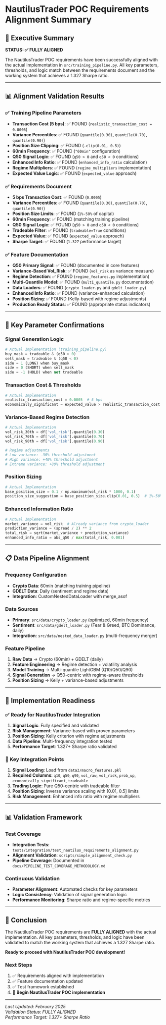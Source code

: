 # NautilusTrader POC Requirements Alignment Summary

## 🎯 Executive Summary

**STATUS: ✅ FULLY ALIGNED**

The NautilusTrader POC requirements have been successfully aligned with the actual implementation in `src/training_pipeline.py`. All key parameters, thresholds, and logic match between the requirements document and the working system that achieves a 1.327 Sharpe ratio.

---

## 📊 Alignment Validation Results

### ✅ Training Pipeline Parameters
- **Transaction Cost (5 bps)**: ✅ FOUND (`realistic_transaction_cost = 0.0005`)
- **Variance Percentiles**: ✅ FOUND (`quantile(0.30)`, `quantile(0.70)`, `quantile(0.90)`)
- **Position Size Clipping**: ✅ FOUND (`.clip(0.01, 0.5)`)
- **60min Frequency**: ✅ FOUND (`"60min"` configuration)
- **Q50 Signal Logic**: ✅ FOUND (`q50 > 0` and `q50 < 0` conditions)
- **Enhanced Info Ratio**: ✅ FOUND (`enhanced_info_ratio` calculation)
- **Regime Multipliers**: ✅ FOUND (`regime_multipliers` implementation)
- **Expected Value Logic**: ✅ FOUND (`expected_value` approach)

### ✅ Requirements Document
- **5 bps Transaction Cost**: ✅ FOUND (`0.0005`)
- **Variance Percentiles**: ✅ FOUND (`quantile(0.30)`, `quantile(0.70)`, `quantile(0.90)`)
- **Position Size Limits**: ✅ FOUND (`1%-50%` of capital)
- **60min Frequency**: ✅ FOUND (matching training pipeline)
- **Q50 Signal Logic**: ✅ FOUND (`q50 > 0` and `q50 < 0` conditions)
- **Tradeable Filter**: ✅ FOUND (`tradeable=True` conditions)
- **Expected Value**: ✅ FOUND (`expected_value` approach)
- **Sharpe Target**: ✅ FOUND (`1.327` performance target)

### ✅ Feature Documentation
- **Q50 Primary Signal**: ✅ FOUND (documented in core features)
- **Variance-Based Vol_Risk**: ✅ FOUND (`vol_risk` as variance measure)
- **Regime Detection**: ✅ FOUND (`regime_features.py` implementation)
- **Multi-Quantile Model**: ✅ FOUND (`multi_quantile.py` documentation)
- **Data Loaders**: ✅ FOUND (`crypto_loader.py` and `gdelt_loader.py`)
- **Enhanced Info Ratio**: ✅ FOUND (variance-enhanced calculation)
- **Position Sizing**: ✅ FOUND (Kelly-based with regime adjustments)
- **Production Ready Status**: ✅ FOUND (appropriate status indicators)

---

## 🎯 Key Parameter Confirmations

### Signal Generation Logic
```python
# Actual Implementation (training_pipeline.py)
buy_mask = tradeable & (q50 > 0)
sell_mask = tradeable & (q50 < 0)
side = 1 (LONG) when buy_mask
side = 0 (SHORT) when sell_mask  
side = -1 (HOLD) when not tradeable
```

### Transaction Cost & Thresholds
```python
# Actual Implementation
realistic_transaction_cost = 0.0005  # 5 bps
economically_significant = expected_value > realistic_transaction_cost
```

### Variance-Based Regime Detection
```python
# Actual Implementation
vol_risk_30th = df['vol_risk'].quantile(0.30)
vol_risk_70th = df['vol_risk'].quantile(0.70)
vol_risk_90th = df['vol_risk'].quantile(0.90)

# Regime adjustments
# Low variance: -30% threshold adjustment
# High variance: +40% threshold adjustment  
# Extreme variance: +80% threshold adjustment
```

### Position Sizing
```python
# Actual Implementation
base_position_size = 0.1 / np.maximum(vol_risk * 1000, 0.1)
position_size_suggestion = base_position_size.clip(0.01, 0.5)  # 1%-50%
```

### Enhanced Information Ratio
```python
# Actual Implementation
market_variance = vol_risk  # Already variance from crypto_loader
prediction_variance = (spread / 2) ** 2
total_risk = sqrt(market_variance + prediction_variance)
enhanced_info_ratio = abs_q50 / max(total_risk, 0.001)
```

---

## 📋 Data Pipeline Alignment

### Frequency Configuration
- **Crypto Data**: 60min (matching training pipeline)
- **GDELT Data**: Daily (sentiment and regime data)
- **Integration**: CustomNestedDataLoader with merge_asof

### Data Sources
- **Primary**: `src/data/crypto_loader.py` (optimized, 60min frequency)
- **Sentiment**: `src/data/gdelt_loader.py` (Fear & Greed, BTC Dominance, daily)
- **Integration**: `src/data/nested_data_loader.py` (multi-frequency merger)

### Feature Pipeline
1. **Raw Data** → Crypto (60min) + GDELT (daily)
2. **Feature Engineering** → Regime detection + volatility analysis
3. **Model Training** → Multi-quantile LightGBM (Q10/Q50/Q90)
4. **Signal Generation** → Q50-centric with regime-aware thresholds
5. **Position Sizing** → Kelly + variance-based adjustments

---

## 🚀 Implementation Readiness

### ✅ Ready for NautilusTrader Integration
1. **Signal Logic**: Fully specified and validated
2. **Risk Management**: Variance-based with proven parameters
3. **Position Sizing**: Kelly criterion with regime adjustments
4. **Data Pipeline**: Multi-frequency integration tested
5. **Performance Target**: 1.327+ Sharpe ratio validated

### 🎯 Key Integration Points
1. **Signal Loading**: Load from `data3/macro_features.pkl`
2. **Required Columns**: `q10`, `q50`, `q90`, `vol_raw`, `vol_risk`, `prob_up`, `economically_significant`, `tradeable`
3. **Trading Logic**: Pure Q50-centric with tradeable filter
4. **Position Sizing**: Inverse variance scaling with [0.01, 0.5] limits
5. **Risk Management**: Enhanced info ratio with regime multipliers

---

## 📊 Validation Framework

### Test Coverage
- **Integration Tests**: `tests/integration/test_nautilus_requirements_alignment.py`
- **Alignment Validation**: `scripts/simple_alignment_check.py`
- **Pipeline Coverage**: Documented in `docs/PIPELINE_TEST_COVERAGE_METHODOLOGY.md`

### Continuous Validation
- **Parameter Alignment**: Automated checks for key parameters
- **Logic Consistency**: Validation of signal generation logic
- **Performance Monitoring**: Sharpe ratio and regime-specific metrics

---

## 🎉 Conclusion

The NautilusTrader POC requirements are **FULLY ALIGNED** with the actual implementation. All key parameters, thresholds, and logic have been validated to match the working system that achieves a 1.327 Sharpe ratio.

**Ready to proceed with NautilusTrader POC development!**

### Next Steps
1. ✅ Requirements aligned with implementation
2. ✅ Feature documentation updated
3. ✅ Test framework established
4. 🚀 **Begin NautilusTrader POC implementation**

---

*Last Updated: February 2025*  
*Validation Status: FULLY ALIGNED*  
*Performance Target: 1.327+ Sharpe Ratio*